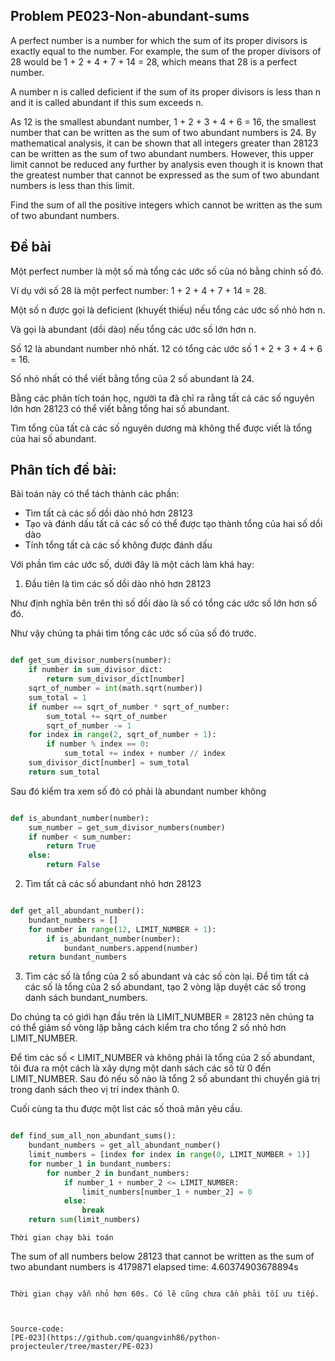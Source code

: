 

## Problem PE023-Non-abundant-sums
A perfect number is a number for which the sum of its proper divisors is exactly equal to the number. For example, the sum of the proper divisors of 28 would be 1 + 2 + 4 + 7 + 14 = 28, which means that 28 is a perfect number.

A number n is called deficient if the sum of its proper divisors is less than n and it is called abundant if this sum exceeds n.

As 12 is the smallest abundant number, 1 + 2 + 3 + 4 + 6 = 16, the smallest number that can be written as the sum of two abundant numbers is 24. By mathematical analysis, it can be shown that all integers greater than 28123 can be written as the sum of two abundant numbers. However, this upper limit cannot be reduced any further by analysis even though it is known that the greatest number that cannot be expressed as the sum of two abundant numbers is less than this limit.

Find the sum of all the positive integers which cannot be written as the sum of two abundant numbers.


## Đề bài
Một perfect number là một số mà tổng các ước số của nó bằng chính số đó. 

Ví dụ với số 28 là một perfect number: 1 + 2 + 4 + 7 + 14 = 28.

Một số n được gọi là deficient (khuyết thiếu) nếu tổng các ước số nhỏ hơn n.

Và gọi là abundant (dồi dào) nếu tổng các ước số lớn hơn n.

Số 12 là abundant number nhỏ nhất. 12 có tổng các ước số 1 + 2 + 3 + 4 + 6 = 16.

Số nhỏ nhất có thể viết bằng tổng của 2 số abundant là 24.

Bằng các phân tích toán học, người ta đã chỉ ra rằng tất cả các số nguyên lớn hơn 28123 có thể viết bằng tổng hai số abundant. 

Tìm tổng của tất cả các số nguyên dương mà không thể được viết là tổng của hai số abundant.






## Phân tích đề bài:

Bài toán này có thể tách thành các phần: 
- Tìm tất cả các số dồi dào nhỏ hơn 28123
- Tạo và đánh dấu tất cả các số có thể được tạo thành tổng của hai số dồi dào
- Tính tổng tất cả các số không được đánh dấu



Với phần tìm các ước số, dưới đây là một cách làm khá hay:

1. Đầu tiên là tìm các số dồi dào nhỏ hơn 28123

Như định nghĩa bên trên thì số dồi dào là số có tổng các ước số lớn hơn số đó.

Như vậy chúng ta phải tìm tổng các ước số của số đó trước. 


```Python

def get_sum_divisor_numbers(number):
    if number in sum_divisor_dict:
        return sum_divisor_dict[number]
    sqrt_of_number = int(math.sqrt(number))
    sum_total = 1
    if number == sqrt_of_number * sqrt_of_number:
        sum_total += sqrt_of_number
        sqrt_of_number -= 1
    for index in range(2, sqrt_of_number + 1):
        if number % index == 0:
            sum_total += index + number // index
    sum_divisor_dict[number] = sum_total
    return sum_total
```

Sau đó kiểm tra xem số đó có phải là abundant number không

```Python

def is_abundant_number(number):
    sum_number = get_sum_divisor_numbers(number)
    if number < sum_number:
        return True
    else:
        return False
```

2. Tìm tất cả các số abundant nhỏ hơn 28123

```Python

def get_all_abundant_number():
    bundant_numbers = []
    for number in range(12, LIMIT_NUMBER + 1):
        if is_abundant_number(number):
            bundant_numbers.append(number)
    return bundant_numbers

```


3. Tìm các số là tổng của 2 số abundant và các số còn lại.
Để tìm tất cả các số là tổng của 2 số abundant, tạo 2 vòng lặp duyệt các số trong danh sách bundant_numbers.

Do chúng ta có giới hạn đầu trên là LIMIT_NUMBER = 28123 nên chúng ta có thể giảm số vòng lặp bằng cách kiểm tra cho tổng 2 số nhỏ hơn LIMIT_NUMBER.

Để tìm các số < LIMIT_NUMBER và không phải là tổng của 2 số abundant, tôi đưa ra một cách là xây dựng một danh sách các số từ 0 đến LIMIT_NUMBER. Sau đó nếu số nào là tổng 2 số abundant thì chuyển giá trị trong danh sách theo vị trí index thành 0.

Cuối cùng ta thu được một list các số thoả mãn yêu cầu.

```Python

def find_sum_all_non_abundant_sums():
    bundant_numbers = get_all_abundant_number()
    limit_numbers = [index for index in range(0, LIMIT_NUMBER + 1)]
    for number_1 in bundant_numbers:
        for number_2 in bundant_numbers:
            if number_1 + number_2 <= LIMIT_NUMBER:
                limit_numbers[number_1 + number_2] = 0
            else:
                break
    return sum(limit_numbers)
```



```
Thời gian chạy bài toán

```
The sum of all numbers below 28123 that cannot be written as the sum of two abundant numbers is 4179871
elapsed time: 4.60374903678894s


```

Thời gian chạy vẫn nhỏ hơn 60s. Có lẽ cũng chưa cần phải tối ưu tiếp.



Source-code:
[PE-023](https://github.com/quangvinh86/python-projecteuler/tree/master/PE-023)
